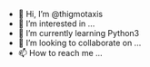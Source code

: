 - 👋 Hi, I’m @thigmotaxis
- 👀 I’m interested in ...
- 🌱 I’m currently learning Python3
- 💞️ I’m looking to collaborate on ...
- 📫 How to reach me ...

<!---
thigmotaxis/thigmotaxis is a ✨ special ✨ repository because its `README.md` (this file) appears on your GitHub profile.
You can click the Preview link to take a look at your changes.
--->
